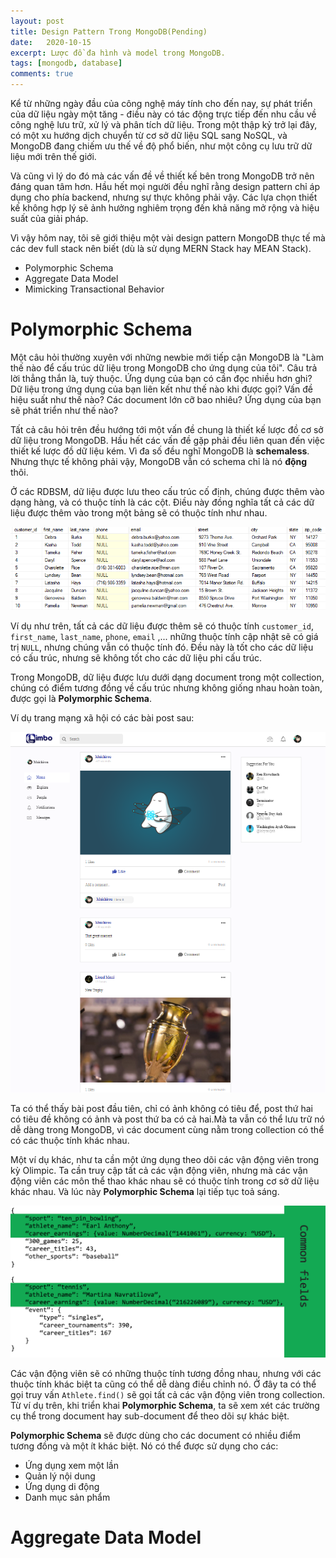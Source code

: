 ```yaml
---
layout: post
title: Design Pattern Trong MongoDB(Pending)
date:   2020-10-15
excerpt: Lược đồ đa hình và model trong MongoDB.
tags: [mongodb, database]
comments: true
---
```


Kể từ những ngày đầu của công nghệ máy tính cho đến nay, sự phát triển của dữ liệu ngày một tăng -  điều này có tác động trực tiếp đến nhu cầu về công nghệ lưu trữ, xử lý và phân tích dữ liệu. Trong một thập kỷ trở lại đây, có một xu hướng dịch chuyển từ cơ sở dữ liệu SQL sang NoSQL, và MongoDB đang chiếm ưu thế về độ phổ biến, như một công cụ lưu trữ dữ liệu mới trên thế giới.

Và cũng vì lý do đó mà các vấn đề về thiết kế bên trong MongoDB trở nên đáng quan tâm hơn. Hầu hết mọi người đều nghĩ rằng design pattern chỉ áp dụng cho phía backend, nhưng sự thực không phải vậy. Các lựa chọn thiết kế không hợp lý sẽ ảnh hưởng nghiêm trọng đến khả năng mở rộng và hiệu suất của giải pháp.

Vì vậy hôm nay, tôi sẽ giới thiệu một vài design pattern MongoDB thực tế mà các dev full stack nên biết (dù là sử dụng MERN Stack hay MEAN Stack).

- Polymorphic Schema
- Aggregate Data Model
- Mimicking Transactional Behavior

# Polymorphic Schema

Một câu hỏi thường xuyên với những newbie mới tiếp cận MongoDB là "Làm thế nào để cấu trúc  dữ liệu trong MongoDB cho ứng dụng của tôi". Câu trả lời thẳng thắn là, tuỳ thuộc. Ứng dụng của bạn có cần đọc nhiều hơn ghi? Dữ liệu trong ứng dụng của bạn liên kết như thế nào khi được gọi? Vấn đề hiệu suất như thế nào? Các document lớn cỡ bao nhiêu? Ứng dụng của bạn sẽ phát triển như thế nào?

Tất cả câu hỏi trên đều hướng tới một vấn đề chung là thiết kế lược đồ cơ sở dữ liệu trong MongoDB. Hầu hết các vấn đề gặp phải đều liên quan đến việc thiết kế lược đồ dữ liệu kém. Vì đa số đều nghĩ MongoDB là **schemaless**. Nhưng thực tế không phải vậy, MongoDB vẫn có schema chỉ là nó **động** thôi.

Ở các RDBSM, dữ liệu được lưu theo cấu trúc cố định, chúng được thêm vào dạng hàng, và có thuộc tính là các cột. Điều này đồng nghĩa tất cả các dữ liệu được thêm vào trong một bảng sẽ có thuộc tính như nhau.

![sql](/assets/img/mongodb/sql.png)

Ví dụ như trên, tất cả các dữ liệu được thêm sẽ có thuộc tính `customer_id`, `first_name`, `last_name`, `phone`, `email` ,... những thuộc tính cập nhật sẽ có giá trị `NULL`, nhưng chúng vẫn có thuộc tính đó. Đều này là tốt cho các dữ liệu có cấu trúc, nhưng sẽ không tốt cho các dữ liệu phi cấu trúc.

Trong MongoDB, dữ liệu được lưu dưới dạng document trong một collection, chúng có điểm tương đồng về cấu trúc nhưng không giống nhau hoàn toàn, được gọi là **Polymorphic Schema**.

Ví dụ trang mạng xã hội có các bài post sau:

![post](/assets/img/mongodb/post.png)

Ta có thể thấy bài post đầu tiên, chỉ có ảnh không có tiêu để, post thứ hai có tiêu đề không có ảnh và post thứ ba có cả hai.Mà ta vẫn có thể lưu trữ nó dễ dàng trong MongoDB, vì các document cùng nằm trong collection có thể có các thuộc tính khác nhau.

Một ví dụ khác, như ta cần một ứng dụng theo dõi các vận động viên trong kỳ Olimpic. Ta cần truy cập tất cả các vận động viên, nhưng mà các vận động viên các môn thể thao khác nhau sẽ có thuộc tính trong cơ sở dữ liệu khác nhau. Và lúc này **Polymorphic Schema** lại tiếp tục toả sáng.

![schema](/assets/img/mongodb/schema.png)

Các vận động viên sẽ có những thuộc tính tương đồng nhau, nhưng với các thuộc tính khác biệt ta cũng có thể dễ dàng điều chỉnh nó. Ở đây ta có thể gọi truy vấn `Athlete.find()` sẽ gọi tất cả các vận động viên trong collection. Từ ví dụ trên, khi triển khai **Polymorphic Schema**, ta sẽ xem xét các trường cụ thể trong document hay sub-document để theo dõi sự khác biệt. 

**Polymorphic Schema** sẽ được dùng cho các document có nhiều điểm tương đồng và một ít khác biệt. Nó có thể được sử dụng cho các:
- Ứng dụng xem một lần
- Quản lý nội dung
- Ứng dụng di động
- Danh mục sản phẩm

# Aggregate Data Model
